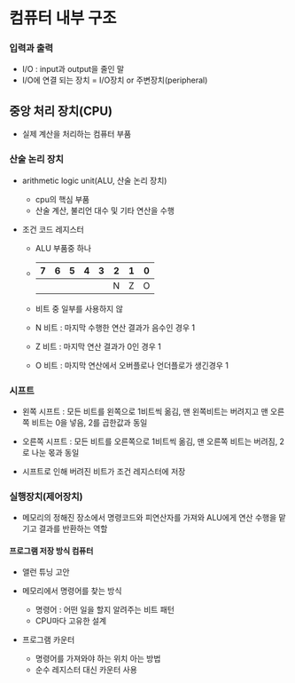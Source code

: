 # 컴퓨터 내부 구조

### 입력과 출력

- I/O : input과 output을 줄인 말
- I/O에 연결 되는 장치 = I/O장치 or 주변장치(peripheral)



## 중앙 처리 장치(CPU)

- 실제 계산을 처리하는 컴퓨터 부품

### 산술 논리 장치

- arithmetic logic unit(ALU, 산술 논리 장치)
  - cpu의 핵심 부품
  - 산술 계산, 불리언 대수 및 기타 연산을 수행

- 조건 코드 레지스터

  - ALU 부품중 하나

  - | 7    | 6    | 5    | 4    | 3    | 2    | 1    | 0    |
    | ---- | ---- | ---- | ---- | ---- | ---- | ---- | ---- |
    |      |      |      |      |      | N    | Z    | O    |

  - 비트 중 일부를 사용하지 않
  - N 비트 : 마지막 수행한 연산 결과가 음수인 경우 1
  - Z 비트 : 마지막 연산 결과가 0인 경우 1
  - O 비트 : 마지막 연산에서 오버플로나 언더플로가 생긴경우 1

### 시프트

- 왼쪽 시프트 : 모든 비트를 왼쪽으로 1비트씩 옮김, 맨 왼쪽비트는 버려지고 맨 오른쪽 비트는 0을 넣음, 2를 곱한값과 동일
- 오른쪽 시프트 : 모든 비트를 오른쪽으로 1비트씩 옮김, 맨 오른쪽 비트는 버려짐, 2로 나눈 몫과 동일

- 시프트로 인해 버려진 비트가 조건 레지스터에 저장



### 실행장치(제어장치)

- 메모리의 정해진 장소에서 명령코드와 피연산자를 가져와 ALU에게 연산 수행을 맡기고 결과를 반환하는 역할

#### 프로그램 저장 방식 컴퓨터

- 앨런 튜닝 고안
- 메모리에서 명령어를 찾는 방식
  - 명령어 : 어떤 일을 할지 알려주는 비트 패턴
  - CPU마다 고유한 설계

- 프로그램 카운터
  - 명령어를 가져와야 하는 위치 아는 방법
  - 순수 레지스터 대신 카운터 사용
